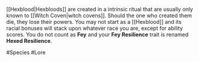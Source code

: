 [[Hexblood|Hexbloods]] are created in a intrinsic ritual that are usually only known to [[Witch Coven|witch covens]]. Should the one who created them die, they lose their powers. You may not start as a [[Hexblood]] and its racial bonuses will stack upon whatever race you are, except for ability scores. You do not count as **Fey** and your **Fey Resilience** trait is renamed **Hexed Resilience**.

#Species #Lore